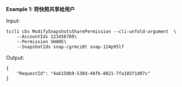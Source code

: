 **Example 1: 将快照共享给用户**



Input: 

```
tccli cbs ModifySnapshotsSharePermission --cli-unfold-argument  \
    --AccountIds 123456789\
    --Permission SHARE\
    --SnapshotIds snap-cgrmci8t snap-124p95lf
```

Output: 
```
{
    "RequestId": "4ab150b9-538d-48fb-8821-7fa185f1d07c"
}
```

